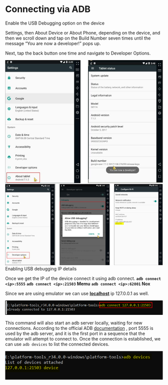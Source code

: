 # Connecting via ADB

Enable the USB Debugging option on the device

Settings, then About Device or About Phone, depending on the device, and then we scroll down and tap on the Build Number seven times until the message “You are now a developer!” pops up.

Next, tap the back button one time and navigate to Developer Options.

![](../img/26.jpg)
![](../img/27.jpg)
Enabling USB debugging IP details

Once we get the IP of the device connect it using adb connect.
**`adb connect <ip>:5555`**
**`adb connect <ip>:21503` Memu**
**`adb connect <ip>:62001` Nox**

Since we are using emulator we can use **[localhost](http://localhost)** ip 127.0.0.1 as well.

![](../img/28.jpg)

This command will also start an adb server locally, waiting for new connections. According to the official ADB [documentation](https://developer.android.com/studio/command-line/adb) , port 5555 is used by the adb server, and it is the first port in a sequence that the emulator will attempt to connect to. Once the connection is established, we can use `adb devices` to list the connected devices.

![](../img/29.jpg)